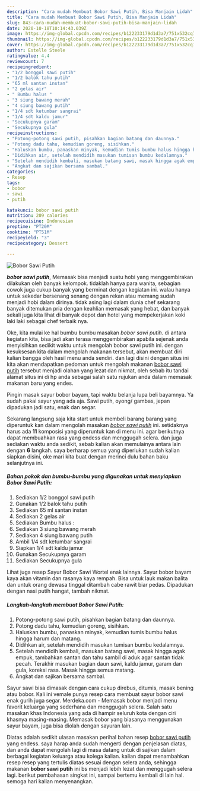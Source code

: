 ```yaml
---
description: "Cara mudah Membuat Bobor Sawi Putih, Bisa Manjain Lidah"
title: "Cara mudah Membuat Bobor Sawi Putih, Bisa Manjain Lidah"
slug: 843-cara-mudah-membuat-bobor-sawi-putih-bisa-manjain-lidah
date: 2020-10-18T10:14:43.039Z
image: https://img-global.cpcdn.com/recipes/b122233179d1d3a7/751x532cq70/bobor-sawi-putih-foto-resep-utama.jpg
thumbnail: https://img-global.cpcdn.com/recipes/b122233179d1d3a7/751x532cq70/bobor-sawi-putih-foto-resep-utama.jpg
cover: https://img-global.cpcdn.com/recipes/b122233179d1d3a7/751x532cq70/bobor-sawi-putih-foto-resep-utama.jpg
author: Estelle Steele
ratingvalue: 4.4
reviewcount: 7
recipeingredient:
- "1/2 bonggol sawi putih"
- "1/2 balok tahu putih"
- "65 ml santan instan"
- "2 gelas air"
- " Bumbu halus "
- "3 siung bawang merah"
- "4 siung bawang putih"
- "1/4 sdt ketumbar sangrai"
- "1/4 sdt kaldu jamur"
- "Secukupnya garam"
- "Secukupnya gula"
recipeinstructions:
- "Potong-potong sawi putih, pisahkan bagian batang dan daunnya."
- "Potong dadu tahu, kemudian goreng, sisihkan."
- "Haluskan bumbu, panaskan minyak, kemudian tumis bumbu halus hingga harum dan matang."
- "Didihkan air, setelah mendidih masukan tumisan bumbu kedalamnya."
- "Setelah mendidih kembali, masukan batang sawi, masak hingga agak empuk, tambahkan santan dan tahu sambil di aduk agar santan tidak pecah. Terakhir masukan bagian daun sawi, kaldu jamur, garam dan gula, koreksi rasa. Masak hingga semua matang."
- "Angkat dan sajikan bersama sambal."
categories:
- Resep
tags:
- bobor
- sawi
- putih

katakunci: bobor sawi putih 
nutrition: 209 calories
recipecuisine: Indonesian
preptime: "PT20M"
cooktime: "PT51M"
recipeyield: "3"
recipecategory: Dessert

---
```



![Bobor Sawi Putih](https://img-global.cpcdn.com/recipes/b122233179d1d3a7/751x532cq70/bobor-sawi-putih-foto-resep-utama.jpg)

<b><i>bobor sawi putih</i></b>, Memasak bisa menjadi suatu hobi yang menggembirakan dilakukan oleh banyak kelompok. tidaklah hanya para wanita, sebagian cowok juga cukup banyak yang berminat dengan kegiatan ini. walau hanya untuk sekedar bersenang senang dengan rekan atau memang sudah menjadi hobi dalam dirinya. tidak asing lagi dalam dunia chef sekarang banyak ditemukan pria dengan keahlian memasak yang hebat, dan banyak sekali juga kita lihat di banyak depot dan hotel yang mempekerjakan koki laki laki sebagai chef terbaik nya.

Oke, kita mulai ke hal bumbu bumbu masakan <i>bobor sawi putih</i>. di antara kegiatan kita, bisa jadi akan terasa menggembirakan apabila sejenak anda menyisihkan sedikit waktu untuk mengolah bobor sawi putih ini. dengan kesuksesan kita dalam mengolah makanan tersebut, akan membuat diri kalian bangga oleh hasil menu anda sendiri. dan lagi disini dengan situs ini kita akan mendapatkan pedoman untuk mengolah makanan <u>bobor sawi putih</u> tersebut menjadi olahan yang lezat dan nikmat, oleh sebab itu tandai alamat situs ini di hp anda sebagai salah satu rujukan anda dalam memasak makanan baru yang endes.

Pingin masak sayur bobor bayam, tapi waktu belanja lupa beli bayamnya. Ya sudah pakai sayur yang ada aja. Sawi putih, oyong/ gambas, jepan dipadukan jadi satu, enak dan segar.


Sekarang langsung saja kita start untuk membeli barang barang yang diperuntuk kan dalam mengolah masakan <u><i>bobor sawi putih</i></u> ini. setidaknya harus ada <b>11</b> komposisi yang diperuntuk kan di menu ini. agar berikutnya dapat membuahkan rasa yang endess dan menggugah selera. dan juga sediakan waktu anda sedikit, sebab kalian akan memulainya antara lain dengan <b>6</b> langkah. saya berharap semua yang diperlukan sudah kalian siapkan disini, oke mari kita buat dengan merinci dulu bahan baku selanjutnya ini.

<!--inarticleads1-->

##### Bahan pokok dan bumbu-bumbu yang digunakan untuk menyiapkan Bobor Sawi Putih:

1. Sediakan 1/2 bonggol sawi putih
1. Gunakan 1/2 balok tahu putih
1. Sediakan 65 ml santan instan
1. Sediakan 2 gelas air
1. Sediakan  Bumbu halus :
1. Sediakan 3 siung bawang merah
1. Sediakan 4 siung bawang putih
1. Ambil 1/4 sdt ketumbar sangrai
1. Siapkan 1/4 sdt kaldu jamur
1. Gunakan Secukupnya garam
1. Sediakan Secukupnya gula


Lihat juga resep Sayur Bobor Sawi Wortel enak lainnya. Sayur bobor bayam kaya akan vitamin dan rasanya kaya rempah. Bisa untuk lauk makan balita dan untuk orang dewasa tinggal ditambah cabe rawit biar pedas. Dipadukan dengan nasi putih hangat, tambah nikmat. 

<!--inarticleads2-->

##### Langkah-langkah membuat Bobor Sawi Putih:

1. Potong-potong sawi putih, pisahkan bagian batang dan daunnya.
1. Potong dadu tahu, kemudian goreng, sisihkan.
1. Haluskan bumbu, panaskan minyak, kemudian tumis bumbu halus hingga harum dan matang.
1. Didihkan air, setelah mendidih masukan tumisan bumbu kedalamnya.
1. Setelah mendidih kembali, masukan batang sawi, masak hingga agak empuk, tambahkan santan dan tahu sambil di aduk agar santan tidak pecah. Terakhir masukan bagian daun sawi, kaldu jamur, garam dan gula, koreksi rasa. Masak hingga semua matang.
1. Angkat dan sajikan bersama sambal.


Sayur sawi bisa dimasak dengan cara cukup direbus, ditumis, masak bening atau bobor. Kali ini vemale punya resep cara membuat sayur bobor sawi enak gurih juga segar. Merdeka.com - Memasak bobor menjadi menu favorit keluarga yang sederhana dan menggugah selera. Salah satu masakan khas Indonesia yang ada di hampir seluruh kota dengan ciri khasnya masing-masing. Memasak bobor yang biasanya menggunakan sayur bayam, juga bisa diolah dengan sayuran lain. 

Diatas adalah sedikit ulasan masakan perihal bahan resep <u>bobor sawi putih</u> yang endess. saya harap anda sudah mengerti dengan penjelasan diatas, dan anda dapat mengolah lagi di masa datang untuk di sajikan dalam berbagai kegiatan keluarga atau kolega kalian. kalian dapat menambahkan resep resep yang tertulis diatas sesuai dengan selera anda, sehingga makanan <b>bobor sawi putih</b> ini bs menjadi lebih lezat dan menggugah selera lagi. berikut pembahasan singkat ini, sampai bertemu kembali di lain hal. semoga hari kalian menyenangkan.
